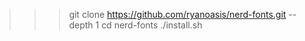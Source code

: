 >>> git clone https://github.com/ryanoasis/nerd-fonts.git --depth 1
>>> cd nerd-fonts
>>> ./install.sh
